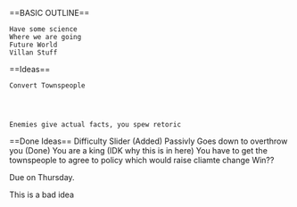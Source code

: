 ==BASIC OUTLINE==

    Have some science
    Where we are going
    Future World
    Villan Stuff

==Ideas==

    
    Convert Townspeople
    

    
    
    Enemies give actual facts, you spew retoric


==Done Ideas==
    Difficulty Slider     (Added)
    Passivly Goes down to overthrow you        (Done)
    You are a king        (IDK why this is in here)
    You have to get the townspeople to agree to policy which would raise cliamte change
    Win??

Due on Thursday.

This is a bad idea
